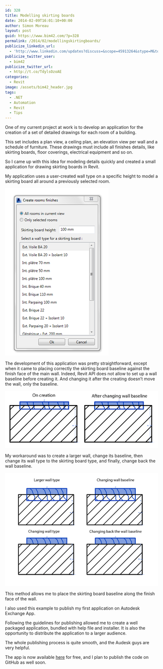 ```yaml
---
id: 328
title: Modelling skirting boards
date: 2014-02-09T16:01:10+00:00
author: Simon Moreau
layout: post
guid: https://www.bim42.com/?p=328
permalink: /2014/02/modellingskirtingboards/
publicize_linkedin_url:
  - 'http://www.linkedin.com/updates?discuss=&scope=45913264&stype=M&topic=5838310424743149568&type=U&a=uXcy'
publicize_twitter_user:
  - bim42
publicize_twitter_url:
  - http://t.co/TdylsOzoAE
categories:
  - Revit
image: /assets/bim42_header.jpg
tags:
  - .NET
  - Automation
  - Revit
  - Tips
---
```

One of my current project at work is to develop an application for the creation of a set of detailed drawings for each room of a building.

This set includes a plan view, a ceiling plan, an elevation view per wall and a schedule of furniture. These drawings must include all finishes details, like skirting boards, floor coverings, electrical equipment and so on.

So I came up with this idea for modeling details quickly and created a small application for drawing skirting boards in Revit.

My application uses a user-created wall type on a specific height to model a skirting board all around a previously selected room.

![interface](/assets/2014/02/interface.png)

The development of this application was pretty straightforward, except when it came to placing correctly the skirting board baseline against the finish face of the main wall. Indeed, Revit API does not allow to set up a wall baseline before creating it. And changing it after the creating doesn’t move the wall, only the baseline.

![wallbaseline](/assets/2014/02/wallbaseline.png)

My workaround was to create a larger wall, change its baseline, then change its wall type to the skirting board type, and finally, change back the wall baseline.

![workaround](/assets/2014/02/workaround.png)

This method allows me to place the skirting board baseline along the finish face of the wall.

I also used this example to publish my first application on Autodesk Exchange App.
  
Following the guidelines for publishing allowed me to create a well packaged application, bundled with help file and installer. It is also the opportunity to distribute the application to a larger audience.

The whole publishing process is quite smooth, and the Audesk guys are very helpful.

The app is now available [here](http://apps.exchange.autodesk.com/RVT/en/Detail/Index?id=appstore.exchange.autodesk.com%3aroomfinishing_windows32and64%3aen "Room Finishing") for free, and I plan to publish the code on GitHub as well soon.